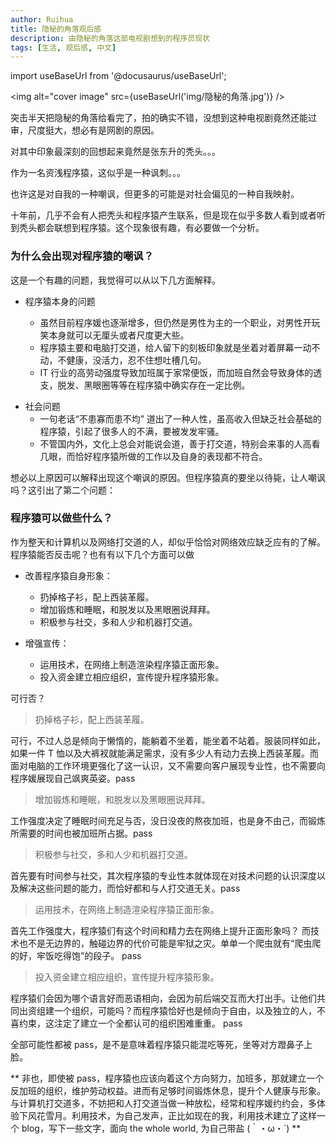 ```yaml
---
author: Ruihua
title: 隐秘的角落观后感
description: 由隐秘的角落这部电视剧想到的程序员现状
tags: [生活, 观后感, 中文]
---
```


import useBaseUrl from '@docusaurus/useBaseUrl';

<img alt="cover image" src={useBaseUrl('img/隐秘的角落.jpg')} />

突击半天把隐秘的角落给看完了，拍的确实不错，没想到这种电视剧竟然还能过审，尺度挺大，想必有是网剧的原因。

对其中印象最深刻的回想起来竟然是张东升的秃头。。。

作为一名资浅程序猿，这似乎是一种讽刺。。。

<!-- truncate -->

也许这是对自我的一种嘲讽，但更多的可能是对社会偏见的一种自我映射。

十年前，几乎不会有人把秃头和程序猿产生联系，但是现在似乎多数人看到或者听到秃头都会联想到程序猿。这个现象很有趣，有必要做一个分析。

### 为什么会出现对程序猿的嘲讽？

这是一个有趣的问题，我觉得可以从以下几方面解释。

- 程序猿本身的问题

  - 虽然目前程序媛也逐渐增多，但仍然是男性为主的一个职业，对男性开玩笑本身就可以无厘头或者尺度更大些。
  - 程序猿主要和电脑打交道，给人留下的刻板印象就是坐着对着屏幕一动不动，不健康，没活力，忍不住想吐槽几句。
  - IT 行业的高劳动强度导致加班属于家常便饭，而加班自然会导致身体的透支，脱发、黑眼圈等等在程序猿中确实存在一定比例。

* 社会问题
  - 一句老话“不患寡而患不均” 道出了一种人性，虽高收入但缺乏社会基础的程序猿，引起了很多人的不满，要被发发牢骚。
  - 不管国内外，文化上总会对能说会道，善于打交道，特别会来事的人高看几眼，而恰好程序猿所做的工作以及自身的表现都不符合。

想必以上原因可以解释出现这个嘲讽的原因。但程序猿真的要坐以待毙，让人嘲讽吗？这引出了第二个问题：

### 程序猿可以做些什么？

作为整天和计算机以及网络打交道的人，却似乎恰恰对网络效应缺乏应有的了解。程序猿能否反击呢？也有有以下几个方面可以做

- 改善程序猿自身形象：

  - 扔掉格子衫，配上西装革履。
  - 增加锻炼和睡眠，和脱发以及黑眼圈说拜拜。
  - 积极参与社交，多和人少和机器打交道。

- 增强宣传：
  - 运用技术，在网络上制造渲染程序猿正面形象。
  - 投入资金建立相应组织，宣传提升程序猿形象。

可行否？

> 扔掉格子衫，配上西装革履。

可行，不过人总是倾向于懒惰的，能躺着不坐着，能坐着不站着。服装同样如此，如果一件 T 恤以及大裤衩就能满足需求，没有多少人有动力去换上西装革履。而面对电脑的工作环境更强化了这一认识，又不需要向客户展现专业性，也不需要向程序媛展现自己飒爽英姿。pass

> 增加锻炼和睡眠，和脱发以及黑眼圈说拜拜。

工作强度决定了睡眠时间充足与否，没日没夜的熬夜加班，也是身不由己，而锻炼所需要的时间也被加班所占据。pass

> 积极参与社交，多和人少和机器打交道。

首先要有时间参与社交，其次程序猿的专业性本就体现在对技术问题的认识深度以及解决这些问题的能力，而恰好都和与人打交道无关。pass

> 运用技术，在网络上制造渲染程序猿正面形象。

首先工作强度大，程序猿们有这个时间和精力去在网络上提升正面形象吗？ 而技术也不是无边界的，触碰边界的代价可能是牢狱之灾。单单一个爬虫就有“爬虫爬的好，牢饭吃得饱”的段子。 pass

> 投入资金建立相应组织，宣传提升程序猿形象。

程序猿们会因为哪个语言好而恶语相向，会因为前后端交互而大打出手。让他们共同出资组建一个组织，可能吗？而程序猿恰好也是倾向于自由，以及独立的人，不喜约束，这注定了建立一个全都认可的组织困难重重。 pass

全部可能性都被 pass，是不是意味着程序猿只能混吃等死，坐等对方蹬鼻子上脸。

** 非也，即使被 pass，程序猿也应该向着这个方向努力，加班多，那就建立一个反加班的组织，维护劳动权益。进而有足够时间锻炼休息，提升个人健康与形象。与计算机打交道多，不妨把和人打交道当做一种放松，经常和程序媛约约会，多体验下风花雪月。利用技术，为自己发声，正比如现在的我，利用技术建立了这样一个 blog，写下一些文字，面向 the whole world, 为自己带盐 (｀・ω・´) **
